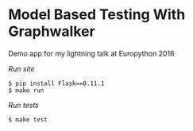 # Model Based Testing With Graphwalker

Demo app for my lightning talk at Europython 2016

*Run site*
````
$ pip install Flask==0.11.1
$ make run
````

*Run tests*
````
$ make test
````